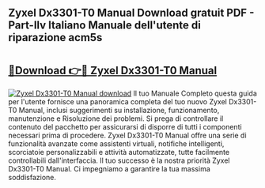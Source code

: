 ## Zyxel Dx3301-T0 Manual Download gratuit PDF - Part-Ilv Italiano Manuale dell'utente di riparazione acm5s

# <h2><a href="http://dfb3kpm.blite.top/?on=Zyxel+Dx3301-T0+Manual">🔗Download 👉🔴 Zyxel Dx3301-T0 Manual</a></h2>

[![Zyxel Dx3301-T0 Manual download](https://i.imgur.com/lujVjoI.png)](http://dfb3kpm.blite.top/?on=Zyxel+Dx3301-T0+Manual)
Il tuo Manuale Completo questa guida per l'utente fornisce una panoramica completa del tuo nuovo Zyxel Dx3301-T0 Manual, inclusi suggerimenti su installazione, funzionamento, manutenzione e Risoluzione dei problemi. Si prega di controllare il contenuto del pacchetto per assicurarsi di disporre di tutti i componenti necessari prima di procedere. Zyxel Dx3301-T0 Manual offre una serie di funzionalità avanzate come assistenti virtuali, notifiche intelligenti, scorciatoie personalizzabili e attività automatizzate, tutte facilmente controllabili dall'interfaccia. Il tuo successo è la nostra priorità Zyxel Dx3301-T0 Manual. Ci impegniamo a garantire la tua massima soddisfazione.
